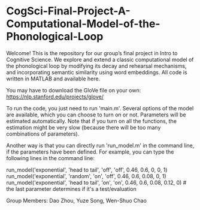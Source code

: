 # CogSci-Final-Project-A-Computational-Model-of-the-Phonological-Loop
Welcome! This is the repository for our group’s final project in Intro to Cognitive Science. We explore and extend a classic computational model of the phonological loop by modifying its decay and rehearsal mechanisms, and incorporating semantic similarity using word embeddings. All code is written in MATLAB and available here. 

You may have to download the GloVe file on your own: https://nlp.stanford.edu/projects/glove/

To run the code, you just need to run 'main.m'. Several options of the model are available, which you can choose to turn on or not. Parameters will be estimated automatically. Note that if you turn on all the functions, the estimation might be very slow (because there will be too many combinations of parameters). 

Another way is that you can directly run 'run_model.m' in the command line, if the parameters have been defined. For example, you can type the following lines in the command line:

run_model('exponential', 'head to tail', 'off', 'off', 0.46, 0.6, 0, 0, 1)
run_model('exponential', 'random', 'on', 'off', 0.46, 0.6, 0.08, 0, 1)  
run_model('exponential', 'head to tail', 'on', 'on', 0.46, 0.6, 0.08, 0.12, 0)  # the last parameter determines if it's a test/evaluation


Group Members: Dao Zhou, Yuze Song, Wen-Shuo Chao
